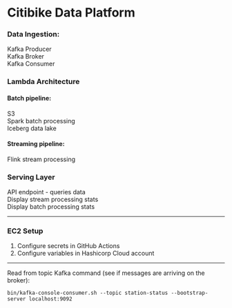 # Citibike Data Platform

### Data Ingestion:
Kafka Producer<br>
Kafka Broker<br>
Kafka Consumer

### Lambda Architecture

#### Batch pipeline:
S3<br>
Spark batch processing<br>
Iceberg data lake

#### Streaming pipeline:
Flink stream processing

### Serving Layer

API endpoint - queries data<br>
Display stream processing stats<br>
Display batch processing stats

---

### EC2 Setup
1. Configure secrets in GitHub Actions
2. Configure variables in Hashicorp Cloud account

---

Read from topic Kafka command (see if messages are arriving on the broker):

`bin/kafka-console-consumer.sh --topic station-status --bootstrap-server localhost:9092`

